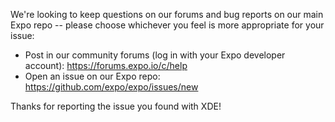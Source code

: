 We're looking to keep questions on our forums and bug reports on our main Expo repo -- please choose whichever you feel is more appropriate for your issue:

* Post in our community forums (log in with your Expo developer account): https://forums.expo.io/c/help
* Open an issue on our Expo repo: https://github.com/expo/expo/issues/new

Thanks for reporting the issue you found with XDE!
